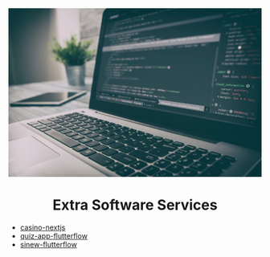 <div align="center">
  <img alt="extra software services" src="https://github.com/monate615/portfolio/blob/main/images/mean-stack-developer-e1579706108805.jpg" align="center">
  <h1 align="center">Extra Software Services</h1>
</div>

- [casino-nextjs](https://github.com/monate615/casino-nextjs)
- [quiz-app-flutterflow](https://github.com/monate615/quiz-app-flutterflow)
- [sinew-flutterflow](https://github.com/monate615/sinew-flutterflow)

